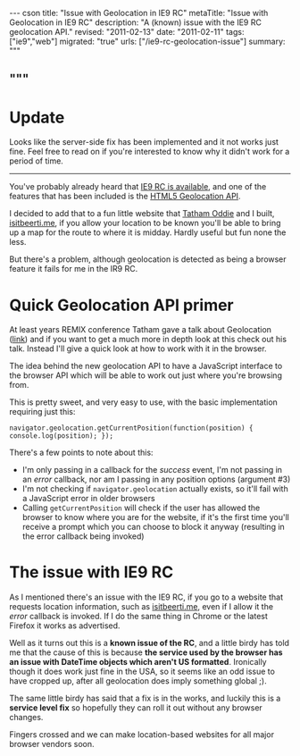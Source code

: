 --- cson
title: "Issue with Geolocation in IE9 RC"
metaTitle: "Issue with Geolocation in IE9 RC"
description: "A (known) issue with the IE9 RC geolocation API."
revised: "2011-02-13"
date: "2011-02-11"
tags: ["ie9","web"]
migrated: "true"
urls: ["/ie9-rc-geolocation-issue"]
summary: """

"""
---
# Update

Looks like the server-side fix has been implemented and it not works just fine. Feel free to read on if you're interested to know why it didn't work for a period of time.

---

You've probably already heard that [IE9 RC is available][1], and one of the features that has been included is the [HTML5 Geolocation API][2].

I decided to add that to a fun little website that [Tatham Oddie][3] and I built, [isitbeerti.me][4], if you allow your location to be known you'll be able to bring up a map for the route to where it is midday. Hardly useful but fun none the less.

But there's a problem, although geolocation is detected as being a browser feature it fails for me in the IR9 RC.

# Quick Geolocation API primer

At least years REMIX conference Tatham gave a talk about Geolocation ([link][5]) and if you want to get a much more in depth look at this check out his talk. Instead I'll give a quick look at how to work with it in the browser.

The idea behind the new geolocation API to have a JavaScript interface to the browser API which will be able to work out just where you're browsing from.

This is pretty sweet, and very easy to use, with the basic implementation requiring just this:

    navigator.geolocation.getCurrentPosition(function(position) { console.log(position); });

There's a few points to note about this:

* I'm only passing in a callback for the *success* event, I'm not passing in an *error* callback, nor am I passing in any position options (argument #3)
* I'm not checking if `navigator.geolocation` actually exists, so it'll fail with a JavaScript error in older browsers
* Calling `getCurrentPosition` will check if the user has allowed the browser to know where you are for the website, if it's the first time you'll receive a prompt which you can choose to block it anyway (resulting in the error callback being invoked)

# The issue with IE9 RC

As I mentioned there's an issue with the IE9 RC, if you go to a website that requests location information, such as [isitbeerti.me][6], even if I allow it the *error* callback is invoked. If I do the same thing in Chrome or the latest Firefox it works as advertised.

Well as it turns out this is a **known issue of the RC**, and a little birdy has told me that the cause of this is because **the service used by the browser has an issue with DateTime objects which aren't US formatted**. Ironically though it does work just fine in the USA, so it seems like an odd issue to have cropped up, after all geolocation does imply something global ;).

The same little birdy has said that a fix is in the works, and luckily this is a **service level fix** so hopefully they can roll it out without any browser changes.

Fingers crossed and we can make location-based websites for all major browser vendors soon.


  [1]: http://blogs.msdn.com/b/ie/archive/2011/02/10/acting-on-feedback-ie9-release-candidate-available-for-download.aspx
  [2]: http://dev.w3.org/geo/api/spec-source.html
  [3]: http://tath.am
  [4]: http://isitbeerti.me
  [5]: http://blog.tatham.oddie.com.au/2010/06/03/talk-resources-riding-the-geolocation-wave/
  [6]: http://isitbeerti.me